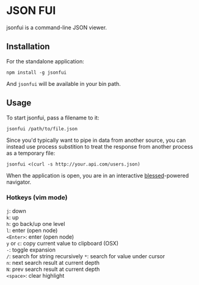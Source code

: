 # JSON FUI

jsonfui is a command-line JSON viewer.

## Installation

For the standalone application:

    npm install -g jsonfui

And `jsonfui` will be available in your bin path.

## Usage

To start jsonfui, pass a filename to it:

    jsonfui /path/to/file.json

Since you'd typically want to pipe in data from another source, you can instead use process substition to treat the response from another process as a temporary file:

    jsonfui <(curl -s http://your.api.com/users.json)

When the application is open, you are in an interactive [blessed](https://github.com/chjj/blessed)-powered navigator.

### Hotkeys (vim mode)

`j`: down  
`k`: up  
`h`: go back/up one level  
`l`: enter (open node)  
`<Enter>`: enter (open node)  
`y` or `c`: copy current value to clipboard (OSX)  
`-`: toggle expansion  
`/`: search for string recursively
`*`: search for value under cursor  
`n`: next search result at current depth  
`N`: prev search result at current depth  
`<space>`: clear highlight  
